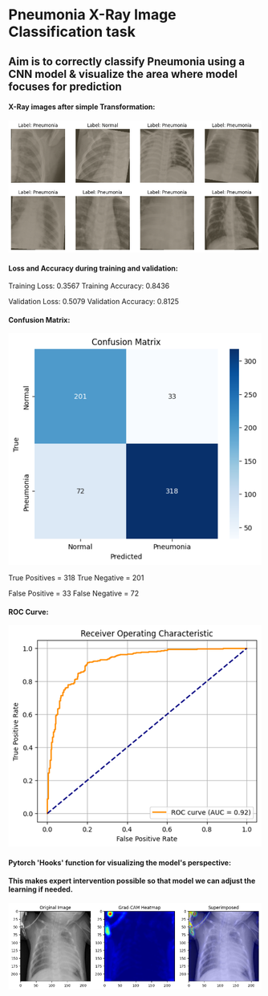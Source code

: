 # Pneumonia X-Ray Image Classification task

## Aim is to correctly classify Pneumonia using a CNN model & visualize the area where model focuses for prediction

#### X-Ray images after simple Transformation:

![Transformation](model_images/only_transformed.png)


#### Loss and Accuracy during training and validation:

Training Loss: 0.3567 
Training Accuracy: 0.8436

Validation Loss: 0.5079
Validation Accuracy: 0.8125


#### Confusion Matrix:

![Confusion_Matrix](model_images/Confusion_matrix.png)

True Positives = 318
True Negative = 201

False Positive = 33
False Negative = 72

#### ROC Curve:

![ROC Curve](model_images/Roc_auc_curve.png)

#### Pytorch 'Hooks' function for visualizing the model's perspective:
#### This makes expert intervention possible so that model we can adjust the learning if needed.

![Model_vision](model_images/focus.png)




